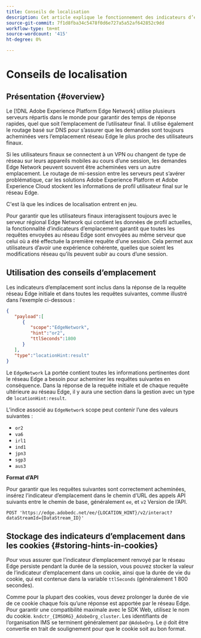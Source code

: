 ```yaml
---
title: Conseils de localisation
description: Cet article explique le fonctionnement des indicateurs d’emplacement dans l’API Edge Network Server, de sorte que les demandes des utilisateurs finaux puissent toujours être acheminées vers le même serveur.
source-git-commit: 7f1d8fba34c5478f0d6e727a5a52af642852c9dd
workflow-type: tm+mt
source-wordcount: '415'
ht-degree: 0%

---
```



# Conseils de localisation

## Présentation {#overview}

Le [!DNL Adobe Experience Platform Edge Network] utilise plusieurs serveurs répartis dans le monde pour garantir des temps de réponse rapides, quel que soit l’emplacement de l’utilisateur final. Il utilise également le routage basé sur DNS pour s’assurer que les demandes sont toujours acheminées vers l’emplacement réseau Edge le plus proche des utilisateurs finaux.

Si les utilisateurs finaux se connectent à un VPN ou changent de type de réseau sur leurs appareils mobiles au cours d’une session, les demandes Edge Network peuvent souvent être acheminées vers un autre emplacement. Le routage de mi-session entre les serveurs peut s’avérer problématique, car les solutions Adobe Experience Platform et Adobe Experience Cloud stockent les informations de profil utilisateur final sur le réseau Edge.

C&#39;est là que les indices de localisation entrent en jeu.

Pour garantir que les utilisateurs finaux interagissent toujours avec le serveur régional Edge Network qui contient les données de profil actuelles, la fonctionnalité d’indicateurs d’emplacement garantit que toutes les requêtes envoyées au réseau Edge sont envoyées au même serveur que celui où a été effectuée la première requête d’une session. Cela permet aux utilisateurs d’avoir une expérience cohérente, quelles que soient les modifications réseau qu’ils peuvent subir au cours d’une session.

## Utilisation des conseils d’emplacement

Les indicateurs d’emplacement sont inclus dans la réponse de la requête réseau Edge initiale et dans toutes les requêtes suivantes, comme illustré dans l’exemple ci-dessous :

```json
{
   "payload":[
      {
         "scope":"EdgeNetwork",
         "hint":"or2",
         "ttlSeconds":1800
      }
   ],
   "type":"locationHint:result"
}
```

Le `EdgeNetwork` La portée contient toutes les informations pertinentes dont le réseau Edge a besoin pour acheminer les requêtes suivantes en conséquence. Dans la réponse de la requête initiale et de chaque requête ultérieure au réseau Edge, il y aura une section dans la gestion avec un type de `locationHint:result`.

L’indice associé au `EdgeNetwork` scope peut contenir l’une des valeurs suivantes :

* `or2`
* `va6`
* `irl1`
* `ind1`
* `jpn3`
* `sgp3`
* `aus3`

**Format d’API**

Pour garantir que les requêtes suivantes sont correctement acheminées, insérez l’indicateur d’emplacement dans le chemin d’URL des appels API suivants entre le chemin de base, généralement `ee`, et `v2` Version de l’API.

```http
POST 'https://edge.adobedc.net/ee/{LOCATION_HINT}/v2/interact?dataStreamId={DataStream_ID}'
```

## Stockage des indicateurs d’emplacement dans les cookies {#storing-hints-in-cookies}

Pour vous assurer que l’indicateur d’emplacement renvoyé par le réseau Edge persiste pendant la durée de la session, vous pouvez stocker la valeur de l’indicateur d’emplacement dans un cookie, ainsi que la durée de vie du cookie, qui est contenue dans la variable `ttlSeconds` (généralement 1 800 secondes).

Comme pour la plupart des cookies, vous devez prolonger la durée de vie de ce cookie chaque fois qu’une réponse est apportée par le réseau Edge. Pour garantir une compatibilité maximale avec le SDK Web, utilisez le nom du cookie. `kndctr_{IMSORG}_AdobeOrg_cluster`. Les identifiants de l’organisation IMS se terminent généralement par `@AdobeOrg`. Le `@` doit être convertie en trait de soulignement pour que le cookie soit au bon format.

